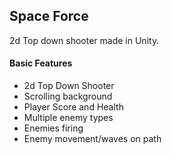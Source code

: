 ## Space Force ##
2d Top down shooter made in Unity.

#### Basic Features ####
* 2d Top Down Shooter
* Scrolling background
* Player Score and Health
* Multiple enemy types
* Enemies firing
* Enemy movement/waves on path
